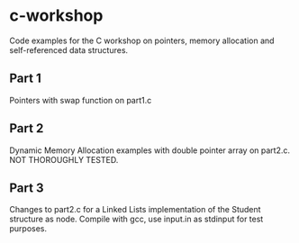 # c-workshop
Code examples for the C workshop on pointers, memory allocation and self-referenced data structures.

## Part 1
Pointers with swap function on part1.c

## Part 2
Dynamic Memory Allocation examples with double pointer array on part2.c. NOT THOROUGHLY TESTED.

## Part 3
Changes to part2.c for a Linked Lists implementation of the Student structure as node.
Compile with gcc, use input.in as stdinput for test purposes.
